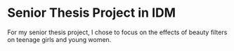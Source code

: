 # Senior Thesis Project in IDM

For my senior thesis project, I chose to focus on the effects of beauty filters on teenage girls and young women.
